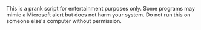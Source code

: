 This is a prank script for entertainment purposes only.
Some programs may mimic a Microsoft alert but does not harm your system.
Do not run this on someone else's computer without permission.

